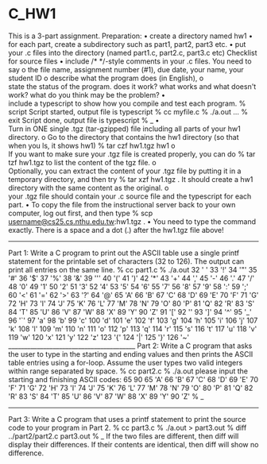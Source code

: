 C_HW1
=====

This is a 3-part assignment.  Preparation: •	create a directory named hw1 •	
for each part, create a subdirectory such as part1, part2, part3 etc. •	
put your .c files into the directory (named part1.c, part2.c, part3.c etc) Checklist for source files •	
include /* */-style comments in your .c files. You need to say o	the file name, assignment number (#1), 
due date, your name, your student ID o	describe what the program does (in English), o	
state the status of the program. does it work? what works and what doesn't work? what do you think may be the problem? •	
include a typescript to show how you compile and test each program. % script Script started, 
output file is typescript % cc myfile.c % ./a.out ... % exit Script done, output file is typescript % _ •	
Turn in ONE single .tgz (tar-gzipped) file including all parts of your hw1 directory. o	
Go to the directory that contains the hw1 directory (so that when you ls, it shows hw1)  % tar czf hw1.tgz hw1 o	
If you want to make sure your .tgz file is created properly, you can do  % tar tzf hw1.tgz to list the content of the tgz file. o	
Optionally, you can extract the content of your .tgz file by putting it in a temporary directory, and then try  % tar xzf hw1.tgz . 
It should create a hw1 directory with the same content as the original. o	
your .tgz file should contain your .c source file and the typescript for each part. •	To copy the file from the instructional server back to your own computer, log out first, and then type % scp username@cs25.cs.nthu.edu.tw:hw1.tgz . •	You need to type the command exactly.  There is a space and a dot (.) after the hw1.tgz file above! 
________________________________________ 
Part 1:  Write a C program to print out the ASCII table use a single printf statement for the printable set of characters (32 to 126). The output can print all entries on the same line.  % cc part1.c % ./a.out 32 ' ' 33 '!' 34 '"' 35 '#' 36 '$' 37 '%' 38 '&amp;' 39 ''' 40 '(' 41 ')' 42 '*' 43 '+' 44 ',' 45 '-' 46 '.' 47 '/' 48 '0' 49 '1' 50 '2' 51 '3' 52 '4' 53 '5' 54 '6' 55 '7' 56 '8' 57 '9' 58 ':' 59 ';' 60 '&lt;' 61 '=' 62 '>' 63 '?' 64 '@' 65 'A' 66 'B' 67 'C' 68 'D' 69 'E' 70 'F' 71 'G' 72 'H' 73 'I' 74 'J' 75 'K' 76 'L' 77 'M' 78 'N' 79 'O' 80 'P' 81 'Q' 82 'R' 83 'S' 84 'T' 85 'U' 86 'V' 87 'W' 88 'X' 89 'Y' 90 'Z' 91 '[' 92 '\' 93 ']' 94 '^' 95 '_' 96 '`' 97 'a' 98 'b' 99 'c' 100 'd' 101 'e' 102 'f' 103 'g' 104 'h' 105 'i' 106 'j' 107 'k' 108 'l' 109 'm' 110 'n' 111 'o' 112 'p' 113 'q' 114 'r' 115 's' 116 't' 117 'u' 118 'v' 119 'w' 120 'x' 121 'y' 122 'z' 123 '{' 124 '|' 125 '}' 126 '~'   ________________________________________ 
Part 2:  Write a C program that asks the user to type in the starting and ending values and then prints the ASCII table entries using a for-loop. Assume the user types two valid integers within range separated by space.  % cc part2.c % ./a.out please input the starting and finishing ASCII codes: 65 90 65 'A' 66 'B' 67 'C' 68 'D' 69 'E' 70 'F' 71 'G' 72 'H' 73 'I' 74 'J' 75 'K' 76 'L' 77 'M' 78 'N' 79 'O' 80 'P' 81 'Q' 82 'R' 83 'S' 84 'T' 85 'U' 86 'V' 87 'W' 88 'X' 89 'Y' 90 'Z' % _   
________________________________________ 
Part 3:  Write a C program that uses a printf statement to print the source code to your program in Part 2.  % cc part3.c % ./a.out > part3.out % diff ../part2/part2.c part3.out % _   If the two files are different, then diff will display their differences. If their contents are identical, then diff will show no difference.
